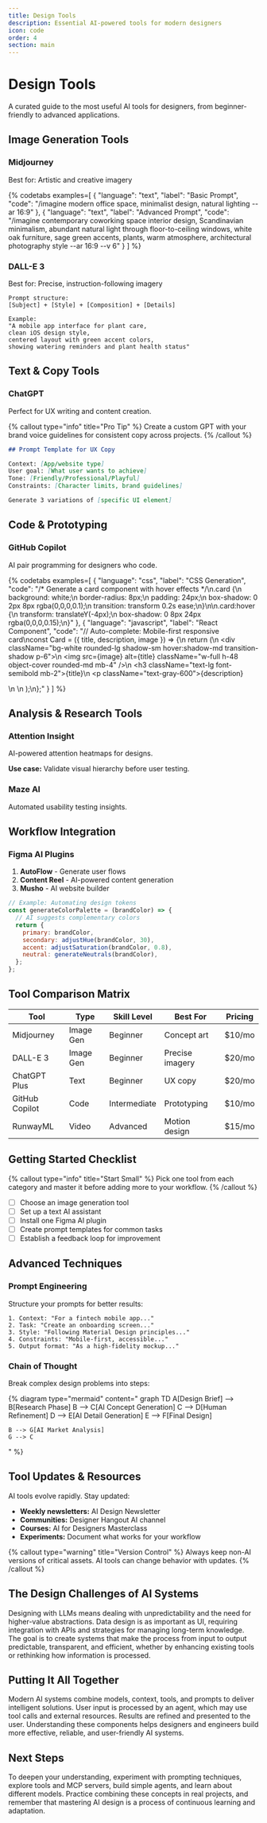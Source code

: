 ```yaml
---
title: Design Tools
description: Essential AI-powered tools for modern designers
icon: code
order: 4
section: main
---
```


# Design Tools

A curated guide to the most useful AI tools for designers, from beginner-friendly to advanced applications.

## Image Generation Tools

### Midjourney

Best for: Artistic and creative imagery

{% codetabs examples=[
  {
    "language": "text",
    "label": "Basic Prompt",
    "code": "/imagine modern office space, minimalist design, natural lighting --ar 16:9"
  },
  {
    "language": "text",
    "label": "Advanced Prompt",
    "code": "/imagine contemporary coworking space interior design, Scandinavian minimalism, abundant natural light through floor-to-ceiling windows, white oak furniture, sage green accents, plants, warm atmosphere, architectural photography style --ar 16:9 --v 6"
  }
] %}

### DALL-E 3

Best for: Precise, instruction-following imagery

```text
Prompt structure:
[Subject] + [Style] + [Composition] + [Details]

Example:
"A mobile app interface for plant care,
clean iOS design style,
centered layout with green accent colors,
showing watering reminders and plant health status"
```

## Text & Copy Tools

### ChatGPT

Perfect for UX writing and content creation.

{% callout type="info" title="Pro Tip" %}
Create a custom GPT with your brand voice guidelines for consistent copy across projects.
{% /callout %}

```markdown
## Prompt Template for UX Copy

Context: [App/website type]
User goal: [What user wants to achieve]
Tone: [Friendly/Professional/Playful]
Constraints: [Character limits, brand guidelines]

Generate 3 variations of [specific UI element]
```

## Code & Prototyping

### GitHub Copilot

AI pair programming for designers who code.

{% codetabs examples=[
  {
    "language": "css",
    "label": "CSS Generation",
    "code": "/* Generate a card component with hover effects */\n.card {\n  background: white;\n  border-radius: 8px;\n  padding: 24px;\n  box-shadow: 0 2px 8px rgba(0,0,0,0.1);\n  transition: transform 0.2s ease;\n}\n\n.card:hover {\n  transform: translateY(-4px);\n  box-shadow: 0 8px 24px rgba(0,0,0,0.15);\n}"
  },
  {
    "language": "javascript",
    "label": "React Component",
    "code": "// Auto-complete: Mobile-first responsive card\nconst Card = ({ title, description, image }) => {\n  return (\n    <div className=\"bg-white rounded-lg shadow-sm hover:shadow-md transition-shadow p-6\">\n      <img src={image} alt={title} className=\"w-full h-48 object-cover rounded-md mb-4\" />\n      <h3 className=\"text-lg font-semibold mb-2\">{title}</h3>\n      <p className=\"text-gray-600\">{description}</p>\n    </div>\n  );\n};"
  }
] %}

## Analysis & Research Tools

### Attention Insight

AI-powered attention heatmaps for designs.

**Use case:** Validate visual hierarchy before user testing.

### Maze AI

Automated usability testing insights.

## Workflow Integration

### Figma AI Plugins

1. **AutoFlow** - Generate user flows
2. **Content Reel** - AI-powered content generation
3. **Musho** - AI website builder

```javascript
// Example: Automating design tokens
const generateColorPalette = (brandColor) => {
  // AI suggests complementary colors
  return {
    primary: brandColor,
    secondary: adjustHue(brandColor, 30),
    accent: adjustSaturation(brandColor, 0.8),
    neutral: generateNeutrals(brandColor),
  };
};
```

## Tool Comparison Matrix

| Tool           | Type      | Skill Level  | Best For        | Pricing |
| -------------- | --------- | ------------ | --------------- | ------- |
| Midjourney     | Image Gen | Beginner     | Concept art     | $10/mo  |
| DALL-E 3       | Image Gen | Beginner     | Precise imagery | $20/mo  |
| ChatGPT Plus   | Text      | Beginner     | UX copy         | $20/mo  |
| GitHub Copilot | Code      | Intermediate | Prototyping     | $10/mo  |
| RunwayML       | Video     | Advanced     | Motion design   | $15/mo  |

## Getting Started Checklist

{% callout type="info" title="Start Small" %}
Pick one tool from each category and master it before adding more to your workflow.
{% /callout %}

- [ ] Choose an image generation tool
- [ ] Set up a text AI assistant
- [ ] Install one Figma AI plugin
- [ ] Create prompt templates for common tasks
- [ ] Establish a feedback loop for improvement

## Advanced Techniques

### Prompt Engineering

Structure your prompts for better results:

```text
1. Context: "For a fintech mobile app..."
2. Task: "Create an onboarding screen..."
3. Style: "Following Material Design principles..."
4. Constraints: "Mobile-first, accessible..."
5. Output format: "As a high-fidelity mockup..."
```

### Chain of Thought

Break complex design problems into steps:

{% diagram type="mermaid" content="
graph TD
A[Design Brief] --> B[Research Phase]
B --> C[AI Concept Generation]
C --> D[Human Refinement]
D --> E[AI Detail Generation]
E --> F[Final Design]

    B --> G[AI Market Analysis]
    G --> C

" %}

## Tool Updates & Resources

AI tools evolve rapidly. Stay updated:

- **Weekly newsletters:** AI Design Newsletter
- **Communities:** Designer Hangout AI channel
- **Courses:** AI for Designers Masterclass
- **Experiments:** Document what works for your workflow

{% callout type="warning" title="Version Control" %}
Always keep non-AI versions of critical assets. AI tools can change behavior with updates.
{% /callout %}

## The Design Challenges of AI Systems

Designing with LLMs means dealing with unpredictability and the need for higher-value abstractions. Data design is as important as UI, requiring integration with APIs and strategies for managing long-term knowledge. The goal is to create systems that make the process from input to output predictable, transparent, and efficient, whether by enhancing existing tools or rethinking how information is processed.

## Putting It All Together

Modern AI systems combine models, context, tools, and prompts to deliver intelligent solutions. User input is processed by an agent, which may use tool calls and external resources. Results are refined and presented to the user. Understanding these components helps designers and engineers build more effective, reliable, and user-friendly AI systems.

## Next Steps

To deepen your understanding, experiment with prompting techniques, explore tools and MCP servers, build simple agents, and learn about different models. Practice combining these concepts in real projects, and remember that mastering AI design is a process of continuous learning and adaptation.
